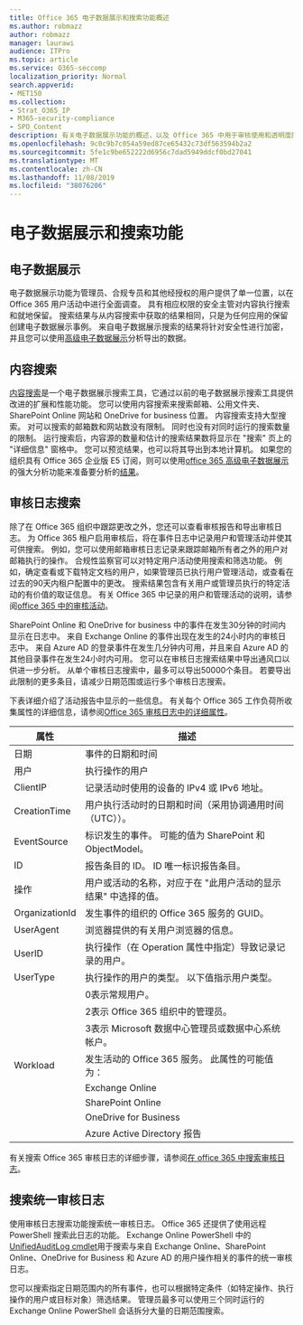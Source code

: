 ```yaml
---
title: Office 365 电子数据展示和搜索功能概述
ms.author: robmazz
author: robmazz
manager: laurawi
audience: ITPro
ms.topic: article
ms.service: O365-seccomp
localization_priority: Normal
search.appverid:
- MET150
ms.collection:
- Strat_O365_IP
- M365-security-compliance
- SPO_Content
description: 有关电子数据展示功能的概述，以及 Office 365 中用于审核使用和透明度的其他搜索功能。
ms.openlocfilehash: 9c0c9b7c054a59ed87ce65432c73df563594b2a2
ms.sourcegitcommit: 5fe1c9be652222d6956c7dad5949ddcf0bd27041
ms.translationtype: MT
ms.contentlocale: zh-CN
ms.lasthandoff: 11/08/2019
ms.locfileid: "38076206"
---
```

# <a name="ediscovery-and-search-features"></a>电子数据展示和搜索功能 

## <a name="ediscovery"></a>电子数据展示

电子数据展示功能为管理员、合规专员和其他经授权的用户提供了单一位置，以在 Office 365 用户活动中进行全面调查。 具有相应权限的安全主管对内容执行搜索和就地保留。 搜索结果与从内容搜索中获取的结果相同，只是为任何应用的保留创建电子数据展示事例。 来自电子数据展示搜索的结果将针对安全性进行加密，并且您可以使用[高级电子数据展示](https://support.office.com/article/office-365-advanced-ediscovery-fd53438a-a760-45f6-9df4-861b50161ae4)分析导出的数据。

## <a name="content-search"></a>内容搜索

[内容搜索](https://support.office.com/article/Run-a-Content-Search-in-the-Office-365-Security-Compliance-Center-61852fd9-fe8a-4880-a339-cb19ed3bff4a)是一个电子数据展示搜索工具，它通过以前的电子数据展示搜索工具提供改进的扩展和性能功能。 您可以使用内容搜索来搜索邮箱、公用文件夹、SharePoint Online 网站和 OneDrive for business 位置。 内容搜索支持大型搜索。 对可以搜索的邮箱数和网站数没有限制。 同时也没有对同时运行的搜索数量的限制。 运行搜索后，内容源的数量和估计的搜索结果数将显示在 "搜索" 页上的 "详细信息" 窗格中。 您可以预览结果，也可以将其导出到本地计算机。 如果您的组织具有 Office 365 企业版 E5 订阅，则可以使用[office 365 高级电子数据展示](https://go.microsoft.com/fwlink/p/?LinkID=620116)的强大分析功能来准备要分析的[结果](https://support.office.com/article/Run-a-Content-Search-in-the-Office-365-Security-Compliance-Center-61852fd9-fe8a-4880-a339-cb19ed3bff4a#prepare)。

## <a name="audit-log-search"></a>审核日志搜索

除了在 Office 365 组织中跟踪更改之外，您还可以查看审核报告和导出审核日志。 为 Office 365 租户启用审核后，将在事件日志中记录用户和管理活动并使其可供搜索。 例如，您可以使用邮箱审核日志记录来跟踪邮箱所有者之外的用户对邮箱执行的操作。 合规性监察官可以对特定用户活动使用搜索和筛选功能。 例如，确定查看或下载特定文档的用户，如果管理员已执行用户管理活动，或查看在过去的90天内租户配置中的更改。 搜索结果包含有关用户或管理员执行的特定活动的有价值的取证信息。 有关 Office 365 中记录的用户和管理活动的说明，请参阅[office 365 中的审核活动](https://support.office.com/article/Search-the-audit-log-in-the-Office-365-Security-Compliance-Center-0d4d0f35-390b-4518-800e-0c7ec95e946c#auditlogevents)。

SharePoint Online 和 OneDrive for business 中的事件在发生30分钟的时间内显示在日志中。 来自 Exchange Online 的事件出现在发生的24小时内的审核日志中。 来自 Azure AD 的登录事件在发生几分钟内可用，并且来自 Azure AD 的其他目录事件在发生24小时内可用。 您可以在审核日志搜索结果中导出通风口以供进一步分析。 从单个审核日志搜索中，最多可以导出50000个条目。 若要导出此限制的更多条目，请减少日期范围或运行多个审核日志搜索。

下表详细介绍了活动报告中显示的一些信息。 有关每个 Office 365 工作负荷所收集属性的详细信息，请参阅[Office 365 审核日志中的详细属性](https://support.office.com/article/detailed-properties-in-the-office-365-audit-log-ce004100-9e7f-443e-942b-9b04098fcfc3)。

| 属性 | 描述 |
|----------------|----------------------------------------------------------------------------------------------------------------------|
| 日期 | 事件的日期和时间 |
| 用户 | 执行操作的用户 |
| ClientIP | 记录活动时使用的设备的 IPv4 或 IPv6 地址。 |
| CreationTime | 用户执行活动时的日期和时间（采用协调通用时间（UTC））。 |
| EventSource | 标识发生的事件。 可能的值为 SharePoint 和 ObjectModel。 |
| ID | 报告条目的 ID。 ID 唯一标识报告条目。 |
| 操作 | 用户或活动的名称，对应于在 "此用户活动的显示结果" 中选择的值。 |
| OrganizationId | 发生事件的组织的 Office 365 服务的 GUID。 |
| UserAgent | 浏览器提供的有关用户浏览器的信息。 |
| UserID | 执行操作（在 Operation 属性中指定）导致记录记录的用户。 |
| UserType | 执行操作的用户的类型。 以下值指示用户类型。 |
|  | 0表示常规用户。 |
|  | 2表示 Office 365 组织中的管理员。 |
|  | 3表示 Microsoft 数据中心管理员或数据中心系统帐户。 |
| Workload | 发生活动的 Office 365 服务。 此属性的可能值为： |
|  | Exchange Online |
|  | SharePoint Online |
|  | OneDrive for Business |
|  | Azure Active Directory 报告 |

有关搜索 Office 365 审核日志的详细步骤，请参阅[在 office 365 中搜索审核日志](https://support.office.com/article/Search-the-audit-log-in-the-Office-365-Security-Compliance-Center-0d4d0f35-390b-4518-800e-0c7ec95e946c)。

## <a name="search-unified-audit-log"></a>搜索统一审核日志

使用审核日志搜索功能搜索统一审核日志。 Office 365 还提供了使用远程 PowerShell 搜索此日志的功能。 Exchange Online PowerShell 中的[UnifiedAuditLog cmdlet](https://docs.microsoft.com/powershell/module/exchange/policy-and-compliance-audit/Search-UnifiedAuditLog?view=exchange-ps)用于搜索与来自 Exchange Online、SharePoint Online、OneDrive for Business 和 Azure AD 的用户操作相关的事件的统一审核日志。 

您可以搜索指定日期范围内的所有事件，也可以根据特定条件（如特定操作、执行操作的用户或目标对象）筛选结果。 管理员最多可以使用三个同时运行的 Exchange Online PowerShell 会话拆分大量的日期范围搜索。